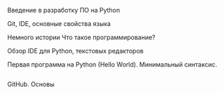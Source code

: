 Введение в разработку ПО на Python

Git, IDE, основные свойства языка

Немного истории
Что такое программирование?

Обзор IDE для Python, текстовых редакторов

Первая программа на Python (Hello World). Минимальный синтаксис.

```python

```


GitHub. Основы